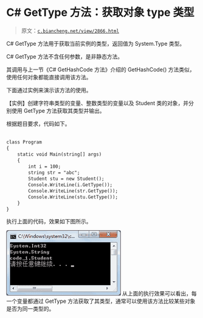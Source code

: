 # C# GetType 方法：获取对象 type 类型

> 原文：[`c.biancheng.net/view/2866.html`](http://c.biancheng.net/view/2866.html)

C# GetType 方法用于获取当前实例的类型，返回值为 System.Type 类型。

C# GetType 方法不含任何参数，是非静态方法。

其调用与上一节《C# GetHashCode 方法》介绍的 GetHashCode() 方法类似，使用任何对象都能直接调用该方法。

下面通过实例来演示该方法的使用。

【实例】创建字符串类型的变量、整数类型的变量以及 Student 类的对象，并分别使用 GetType 方法获取其类型并输出。

根据题目要求，代码如下。

```

class Program
{
    static void Main(string[] args)
    {
        int i = 100;
        string str = "abc";
        Student stu = new Student();
        Console.WriteLine(i.GetType());
        Console.WriteLine(str.GetType());
        Console.WriteLine(stu.GetType());
    }
}
```

执行上面的代码，效果如下图所示。

![GetType 方法的使用](img/b741d47868b525d016ffffee19e7d02e.png)
从上面的执行效果可以看出，每一个变量都通过 GetType 方法获取了其类型，通常可以使用该方法比较某些对象是否为同一类型的。